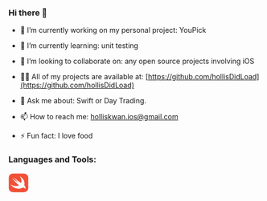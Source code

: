 ### Hi there 👋

- 🔭 I’m currently working on my personal project: YouPick

- 🌱 I’m currently learning: unit testing

- 👯 I’m looking to collaborate on: any open source projects involving iOS

- 👨‍💻 All of my projects are available at: [https://github.com/hollisDidLoad](https://github.com/hollisDidLoad)

- 💬 Ask me about: Swift or Day Trading.

- 📫 How to reach me: holliskwan.ios@gmail.com

- ⚡ Fun fact: I love food

<h3 align="left">Languages and Tools:</h3>
<p align="left"> <a href="https://developer.apple.com/swift/" target="_blank" rel="noreferrer"> <img src="https://raw.githubusercontent.com/devicons/devicon/master/icons/swift/swift-original.svg" alt="swift" width="40" height="40"/> </a> </p>

